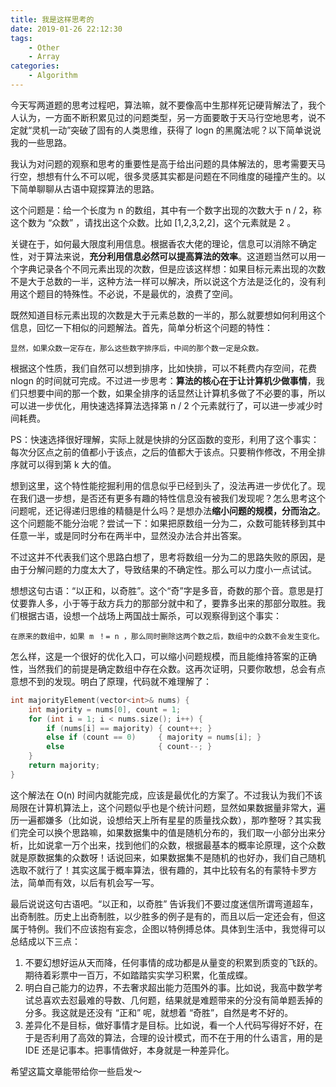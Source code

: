 ```yaml
---
title: 我是这样思考的
date: 2019-01-26 22:12:30
tags:
	- Other
	- Array
categories:
	- Algorithm
---
```


今天写两道题的思考过程吧，算法嘛，就不要像高中生那样死记硬背解法了，我个人认为，一方面不断积累见过的问题类型，另一方面要敢于天马行空地思考，说不定就“灵机一动”突破了固有的人类思维，获得了 logn 的黑魔法呢？以下简单说说我的一些思路。

<!--more-->

我认为对问题的观察和思考的重要性是高于给出问题的具体解法的，思考需要天马行空，想想有什么不可以呢，很多灵感其实都是问题在不同维度的碰撞产生的。以下简单聊聊从古语中窥探算法的思路。

这个问题是：给一个长度为 n 的数组，其中有一个数字出现的次数大于 n / 2，称这个数为 “众数” ，请找出这个众数。比如 [1,2,3,2,2]，这个元素就是 2 。

关键在于，如何最大限度利用信息。根据香农大佬的理论，信息可以消除不确定性，对于算法来说，**充分利用信息必然可以提高算法的效率**。这道题当然可以用一个字典记录各个不同元素出现的次数，但是应该这样想：如果目标元素出现的次数不是大于总数的一半，这种方法一样可以解决，所以说这个方法是泛化的，没有利用这个题目的特殊性。不必说，不是最优的，浪费了空间。

既然知道目标元素出现的次数是大于元素总数的一半的，那么就要想如何利用这个信息，回忆一下相似的问题解法。首先，简单分析这个问题的特性：

```
显然，如果众数一定存在，那么这些数字排序后，中间的那个数一定是众数。
```

根据这个性质，我们自然可以想到排序，比如快排，可以不耗费内存空间，花费 nlogn 的时间就可完成。不过进一步思考：**算法的核心在于让计算机少做事情**，我们只想要中间的那一个数，如果全排序的话显然让计算机多做了不必要的事，所以可以进一步优化，用快速选择算法选择第 n / 2 个元素就行了，可以进一步减少时间耗费。

PS：快速选择很好理解，实际上就是快排的分区函数的变形，利用了这个事实：每次分区点之前的值都小于该点，之后的值都大于该点。只要稍作修改，不用全排序就可以得到第 k 大的值。

想到这里，这个特性能挖掘利用的信息似乎已经到头了，没法再进一步优化了。现在我们退一步想，是否还有更多有趣的特性信息没有被我们发现呢？怎么思考这个问题呢，还记得递归思维的精髓是什么吗？是想办法**缩小问题的规模，分而治之**。这个问题能不能分治呢？尝试一下：如果把原数组一分为二，众数可能转移到其中任意一半，或是同时分布在两半中，显然没办法合并出答案。

不过这并不代表我们这个思路白想了，思考将数组一分为二的思路失败的原因，是由于分解问题的力度太大了，导致结果的不确定性。那么可以力度小一点试试。

想想这句古语：“以正和，以奇胜”。这个“奇”字是多音，奇数的那个音。意思是打仗要靠人多，小于等于敌方兵力的那部分就中和了，要靠多出来的那部分取胜。我们根据古语，设想一个战场上两国战士厮杀，可以观察得到这个事实：

```
在原来的数组中，如果 m ！= n ，那么同时删除这两个数之后，数组中的众数不会发生变化。
```

怎么样，这是一个很好的优化入口，可以缩小问题规模，而且能维持答案的正确性，当然我们的前提是确定数组中存在众数。这再次证明，只要你敢想，总会有点意想不到的发现。明白了原理，代码就不难理解了：

```cpp
int majorityElement(vector<int>& nums) {
    int majority = nums[0], count = 1;
    for (int i = 1; i < nums.size(); i++) {
        if (nums[i] == majority) { count++; } 
        else if (count == 0) 	 { majority = nums[i]; } 
        else 					 { count--; }
    }
    return majority;
}
```

这个解法在 O(n) 时间内就能完成，应该是最优化的方案了。不过我认为我们不该局限在计算机算法上，这个问题似乎也是个统计问题，显然如果数据量非常大，遍历一遍都嫌多（比如说，设想给天上所有星星的质量找众数），那咋整呀？其实我们完全可以换个思路嘛，如果数据集中的值是随机分布的，我们取一小部分出来分析，比如说拿一万个出来，找到他们的众数，根据最基本的概率论原理，这个众数就是原数据集的众数呀！话说回来，如果数据集不是随机的也好办，我们自己随机选取不就行了！其实这属于概率算法，很有趣的，其中比较有名的有蒙特卡罗方法，简单而有效，以后有机会写一写。

最后说说这句古语吧。“以正和，以奇胜” 告诉我们不要过度迷信所谓弯道超车，出奇制胜。历史上出奇制胜，以少胜多的例子是有的，而且以后一定还会有，但这属于特例。我们不应该抱有妄念，企图以特例搏总体。具体到生活中，我觉得可以总结成以下三点：

1. 不要幻想好运从天而降，任何事情的成功都是从量变的积累到质变的飞跃的。期待着彩票中一百万，不如踏踏实实学习积累，化茧成蝶。
2. 明白自己能力的边界，不去奢求超出能力范围外的事。比如说，我高中数学考试总喜欢去怼最难的导数、几何题，结果就是难题带来的分没有简单题丢掉的分多。我这就是还没有 “正和” 呢，就想着 “奇胜”，自然是考不好的。
3. 差异化不是目标，做好事情才是目标。比如说，看一个人代码写得好不好，在于是否利用了高效的算法，合理的设计模式，而不在于用的什么语言，用的是 IDE 还是记事本。把事情做好，本身就是一种差异化。

希望这篇文章能带给你一些启发～

